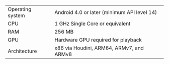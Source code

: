 ---
---

<table frame="all" colsep="1" rowsep="1" id="table_964554E5CAB24FA2A3E57ABABC36D9C2"> 
 <tgroup cols="2" colsep="1" rowsep="1" class="FormatA"> 
  <colspec colnum="1" colname="1" colwidth="17*" /> 
  <colspec colnum="2" colname="2" colwidth="83*" /> 
  <tbody> 
   <tr rowsep="1"> 
    <td colname="1">Operating system </td> 
    <td colname="2">Android 4.0 or later (minimum API level 14) </td> 
   </tr> 
   <tr rowsep="1"> 
    <td colname="1">CPU </td> 
    <td colname="2">1 GHz Single Core or equivalent </td> 
   </tr> 
   <tr rowsep="1"> 
    <td colname="1">RAM </td> 
    <td colname="2">256 MB </td> 
   </tr> 
   <tr rowsep="1"> 
    <td colname="1">GPU </td> 
    <td colname="2">Hardware GPU required for playback </td> 
   </tr> 
   <tr rowsep="0"> 
    <td colname="1">Architecture </td> 
    <td colname="2">x86 via Houdini, ARM64, ARMv7, and ARMv8 </td> 
   </tr> 
  </tbody> 
 </tgroup> 
</table>

